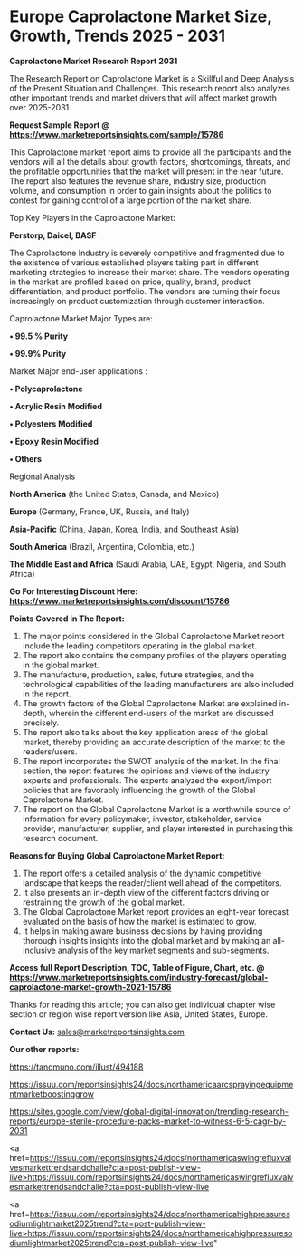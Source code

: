 # Europe Caprolactone Market Size, Growth, Trends 2025 - 2031

<strong>Caprolactone Market Research Report 2031</strong>

The Research Report on Caprolactone Market is a Skillful and Deep Analysis of the Present Situation and Challenges. This research report also analyzes other important trends and market drivers that will affect market growth over 2025-2031.

<strong>Request Sample Report @ <a href=https://www.marketreportsinsights.com/sample/15786>https://www.marketreportsinsights.com/sample/15786</a></strong>

This Caprolactone market report aims to provide all the participants and the vendors will all the details about growth factors, shortcomings, threats, and the profitable opportunities that the market will present in the near future. The report also features the revenue share, industry size, production volume, and consumption in order to gain insights about the politics to contest for gaining control of a large portion of the market share.

Top Key Players in the Caprolactone Market:

<strong>Perstorp, Daicel, BASF</strong>

The Caprolactone Industry is severely competitive and fragmented due to the existence of various established players taking part in different marketing strategies to increase their market share. The vendors operating in the market are profiled based on price, quality, brand, product differentiation, and product portfolio. The vendors are turning their focus increasingly on product customization through customer interaction.

Caprolactone Market Major Types are:

<strong>• 99.5 % Purity

• 99.9% Purity</strong>

Market Major end-user applications :

<strong>• Polycaprolactone

• Acrylic Resin Modified

• Polyesters Modified

• Epoxy Resin Modified

• Others</strong>

Regional Analysis

</u><strong><b>North America</b></strong> (the United States, Canada, and Mexico)

<strong><b>Europe </b></strong>(Germany, France, UK, Russia, and Italy)

<strong><b>Asia-Pacific</b></strong> (China, Japan, Korea, India, and Southeast Asia)

<strong><b>South America</b></strong> (Brazil, Argentina, Colombia, etc.)

<strong><b>The Middle East and Africa</b></strong> (Saudi Arabia, UAE, Egypt, Nigeria, and South Africa)

<strong>Go For Interesting Discount Here: <a href=https://www.marketreportsinsights.com/discount/15786>https://www.marketreportsinsights.com/discount/15786</a></strong>

<strong>Points Covered in The Report:</strong>
<ol>
  <li>The major points considered in the Global Caprolactone Market report include the leading competitors operating in the global market.</li>
  <li>The report also contains the company profiles of the players operating in the global market.</li>
  <li>The manufacture, production, sales, future strategies, and the technological capabilities of the leading manufacturers are also included in the report.</li>
  <li>The growth factors of the Global Caprolactone Market are explained in-depth, wherein the different end-users of the market are discussed precisely.</li>
  <li>The report also talks about the key application areas of the global market, thereby providing an accurate description of the market to the readers/users.</li>
  <li>The report incorporates the SWOT analysis of the market. In the final section, the report features the opinions and views of the industry experts and professionals. The experts analyzed the export/import policies that are favorably influencing the growth of the Global Caprolactone Market.</li>
  <li>The report on the Global Caprolactone Market is a worthwhile source of information for every policymaker, investor, stakeholder, service provider, manufacturer, supplier, and player interested in purchasing this research document.</li>
</ol>
<strong>Reasons for Buying Global Caprolactone Market Report:</strong>

<ol>
  <li>The report offers a detailed analysis of the dynamic competitive landscape that keeps the reader/client well ahead of the competitors.</li>
  <li>It also presents an in-depth view of the different factors driving or restraining the growth of the global market.</li>
  <li>The Global Caprolactone Market report provides an eight-year forecast evaluated on the basis of how the market is estimated to grow.</li>
  <li>It helps in making aware business decisions by having providing thorough insights insights into the global market and by making an all-inclusive analysis of the key market segments and sub-segments.</li>
</ol>
<strong>Access full Report Description, TOC, Table of Figure, Chart, etc. @ <a href=https://www.marketreportsinsights.com/industry-forecast/global-caprolactone-market-growth-2021-15786>https://www.marketreportsinsights.com/industry-forecast/global-caprolactone-market-growth-2021-15786</a></strong>


Thanks for reading this article; you can also get individual chapter wise section or region wise report version like Asia, United States, Europe.

<strong>Contact Us:</strong>
sales@marketreportsinsights.com

<strong>Our other reports:</strong>

<a href=https://tanomuno.com/illust/494188>https://tanomuno.com/illust/494188</a>

<a href=https://issuu.com/reportsinsights24/docs/northamericaarcsprayingequipmentmarketboostinggrow>https://issuu.com/reportsinsights24/docs/northamericaarcsprayingequipmentmarketboostinggrow</a>

<a href=https://sites.google.com/view/global-digital-innovation/trending-research-reports/europe-sterile-procedure-packs-market-to-witness-6-5-cagr-by-2031>https://sites.google.com/view/global-digital-innovation/trending-research-reports/europe-sterile-procedure-packs-market-to-witness-6-5-cagr-by-2031</a>

<a href=https://issuu.com/reportsinsights24/docs/northamericaswingrefluxvalvesmarkettrendsandchalle?cta=post-publish-view-live>https://issuu.com/reportsinsights24/docs/northamericaswingrefluxvalvesmarkettrendsandchalle?cta=post-publish-view-live</a>

<a href=https://issuu.com/reportsinsights24/docs/northamericahighpressuresodiumlightmarket2025trend?cta=post-publish-view-live>https://issuu.com/reportsinsights24/docs/northamericahighpressuresodiumlightmarket2025trend?cta=post-publish-view-live</a>"
